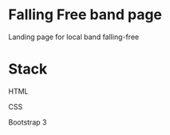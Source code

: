 # Falling Free band page

Landing page for local band falling-free


# Stack
HTML

CSS

Bootstrap 3
